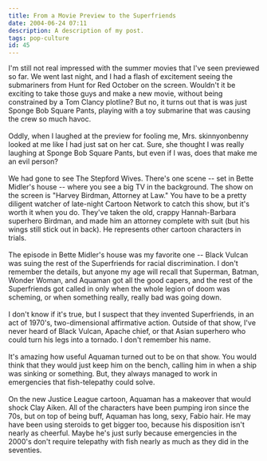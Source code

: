 ```yaml
---
title: From a Movie Preview to the Superfriends
date: 2004-06-24 07:11
description: A description of my post.
tags: pop-culture
id: 45
---
```

I'm still not real impressed with the summer movies that I've seen previewed so far.  We went last night, and I had a flash of excitement seeing the submariners from Hunt for Red October on the screen.  Wouldn't it be exciting to take those guys and make a new movie, without being constrained by a Tom Clancy plotline?  But no, it turns out that is was just Sponge Bob Square Pants, playing with a toy submarine that was causing the crew so much havoc.
<span class="spanEndPreview">&nbsp;</span><br /><br />Oddly, when I laughed at the preview for fooling me, Mrs. skinnyonbenny looked at me like I had just sat on her cat.  Sure, she thought I was really laughing at Sponge Bob Square Pants, but even if I was, does that make me an evil person?<br />
<br />
We had gone to see The Stepford Wives.  There's one scene -- set in Bette Midler's house -- where you see a big TV in the background.  The show on the screen is "Harvey Birdman, Attorney at Law."  You have to be a pretty diligent watcher of late-night Cartoon Network to catch this show, but it's worth it when you do.  They've taken the old, crappy Hannah-Barbara superhero Birdman, and made him an attorney complete with suit (but his wings still stick out in back).  He represents other cartoon characters in trials.<br />
<br />
The episode in Bette Midler's house was my favorite one -- Black Vulcan was suing the rest of the Superfriends for racial discrimination.  I don't remember the details, but anyone my age will recall that Superman, Batman, Wonder Woman, and Aquaman got all the good capers, and the rest of the Superfriends got called in only when the whole legion of doom was scheming, or when something really, really bad was going down.<br />
<br />
I don't know if it's true, but I suspect that they invented Superfriends, in an act of 1970's, two-dimensional affirmative action.  Outside of that show, I've never heard of Black Vulcan, Apache chief, or that Asian superhero who could turn his legs into a tornado.  I don't remember his name.<br />
<br />
It's amazing how useful Aquaman turned out to be on that show.  You would think that they would just keep him on the bench, calling him in when a ship was sinking or something.  But, they always managed to work in emergencies that fish-telepathy could solve.<br />
<br />
On the new Justice League cartoon, Aquaman has a makeover that would shock Clay Aiken.  All of the characters have been pumping iron since the 70s, but on top of being buff, Aquaman has long, sexy, Fabio hair.  He may have been using steroids to get bigger too, because his disposition isn't nearly as cheerful.  Maybe he's just surly because emergencies in the 2000's don't require telepathy with fish nearly as much as they did in the seventies.<br />

